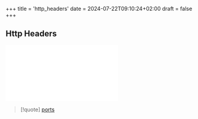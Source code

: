 +++
title = 'http_headers'
date = 2024-07-22T09:10:24+02:00
draft = false
+++

## Http Headers 


![Etag](/Etag.md)




>[!quote] [ports](/ports/ports.md)